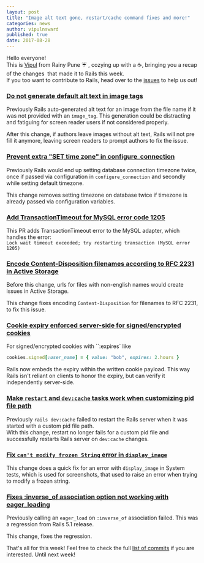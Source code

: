 ```yaml
---
layout: post
title: "Image alt text gone, restart/cache command fixes and more!"
categories: news
author: vipulnsward
published: true
date: 2017-08-28
---
```


Hello everyone!   
This is [Vipul](https://www.bigbinary.com/team/vipul) from Rainy Pune ☔ , cozying up with a ☕, bringing you a recap of the changes&nbsp; that made it to Rails this week.   
If you too want to contribute to Rails, head over to the [issues](https://github.com/rails/rails/issues) to help us out!

### [Do not generate default alt text in image tags](https://github.com/rails/rails/commit/9a74c7b99bf0ac901f86bb38372a68e157cf9c73)

Previously Rails auto-generated alt text for an image from the file name if it was not provided with an `image_tag`.
This generation could be distracting and fatiguing for screen reader users if not considered properly.  
  
After this change, if authors leave images without alt text, Rails will not pre fill it anymore, leaving screen readers to prompt authors to fix the issue.

### [Prevent extra "SET time zone" in configure_connection](https://github.com/rails/rails/pull/28413)

Previously Rails would end up setting database connection timezone twice, once if passed via configuration in `configure_connection` and secondly while setting default timezone.  
  
This change removes setting timezone on database twice if timezone is already passed via configuration variables.

### [Add TransactionTimeout for MySQL error code 1205](https://github.com/rails/rails/pull/30360)

This PR adds TransactionTimeout error to the MySQL adapter, which handles the error:   
`Lock wait timeout exceeded; try restarting transaction (MySQL error 1205)`
  


### [Encode Content-Disposition filenames according to RFC 2231  in Active Storage ](https://github.com/rails/rails/commit/63395aba5a96cf7f915ac97c2ac1c42f58a9a850)

Before this change, urls for files with non-english names would create issues in Active Storage.  
  
This change fixes encoding `Content-Disposition` for filenames to RFC 2231, to fix this issue.

### [Cookie expiry enforced server-side for signed/encrypted cookies](https://github.com/rails/rails/pull/30121)

For signed/encrypted cookies with ``:expires` like

```ruby  
cookies.signed[:user_name] = { value: "bob", expires: 2.hours }
```  
  
Rails now embeds the expiry within the written cookie payload. This way Rails isn't reliant on clients to honor the expiry, but can verify it independently server-side.

### [Make `restart` and `dev:cache` tasks work when customizing pid file path](https://github.com/rails/rails/commit/2904ee23bfc1a442b801f0d35e8e49d51a6d47b6)

Previously `rails dev:cache` failed to restart the Rails server when it was started with a custom pid file path.   
With this change, restart no longer fails for a custom pid file and successfully restarts Rails server on `dev:cache` changes.

### [Fix `can't modify frozen String` error in `display_image` ](https://github.com/rails/rails/commit/1fe777ef778ee8de88094cef2ff85363648ade51)

This change does a quick fix for an error with `display_image` in System tests, which is used for screenshots, that used to raise an error when trying to modify a frozen string.

### [Fixes :inverse_of association option not working with eager_loading ](https://github.com/rails/rails/commit/1a723c65bbe91ad969b67416233d20eff6d2a46a)

Previously calling an `eager_load` on `:inverse_of` association failed.
This was a regression from Rails 5.1 release.&nbsp;  
  
This change, fixes the regression.

That's all for this week! Feel free to check the full [list of commits](https://github.com/rails/rails/compare/master@%7B2017-08-20%7D...@%7B2017-08-26%7D) if you are interested. Until next week!
